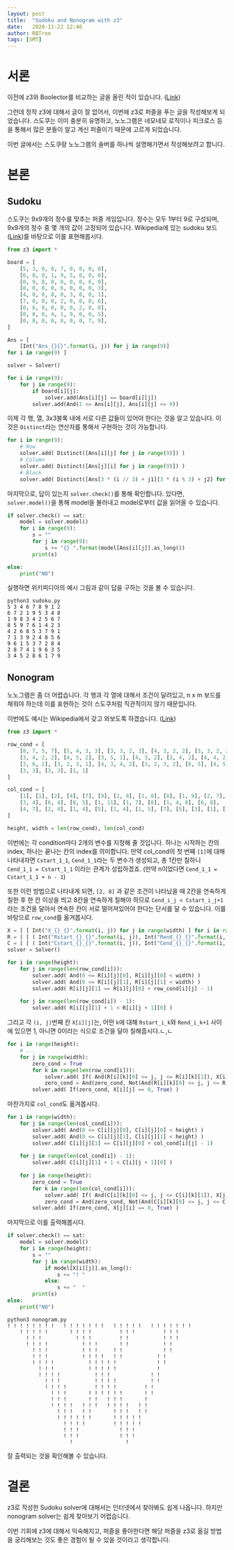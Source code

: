 ```yaml
---
layout: post
title:  "Sudoku and Nonogram with z3"
date:   2020-11-22 12:40
author: RBTree
tags: [SMT]
---
```


# 서론

이전에 z3와 Boolector를 비교하는 글을 올린 적이 있습니다. ([Link](http://www.secmem.org/blog/2020/06/19/SMT-Solver-in-CTF/))

그런데 정작 z3에 대해서 글이 잘 없어서, 이번에 z3로 퍼즐을 푸는 글을 작성해보게 되었습니다. 스도쿠는 이미 충분히 유명하고, 노노그램은 네모네모 로직이나 피크로스 등을 통해서 많은 분들이 알고 계신 퍼즐이기 때문에 고르게 되었습니다.

이번 글에서는 스도쿠랑 노노그램의 솔버를 하나씩 설명해가면서 작성해보려고 합니다.

# 본론

## Sudoku

스도쿠는 9x9개의 정수를 맞추는 퍼즐 게임입니다. 정수는 모두 1부터 9로 구성되며, 9x9개의 정수 중 몇 개의 값이 고정되어 있습니다. Wikipedia에 있는 sudoku 보드([Link](https://en.wikipedia.org/wiki/Sudoku))를 바탕으로 이를 표현해봅시다.

```python
from z3 import *

board = [
    [5, 3, 0, 0, 7, 0, 0, 0, 0],
    [6, 0, 0, 1, 9, 5, 0, 0, 0],
    [0, 9, 8, 0, 0, 0, 0, 6, 0],
    [8, 0, 0, 0, 6, 0, 0, 0, 3],
    [4, 0, 0, 8, 0, 3, 0, 0, 1],
    [7, 0, 0, 0, 2, 0, 0, 0, 6],
    [0, 6, 0, 0, 0, 0, 2, 8, 0],
    [0, 0, 0, 4, 1, 9, 0, 0, 5],
    [0, 0, 0, 0, 8, 0, 0, 7, 9],
]

Ans = [
    [Int("Ans_{}{}".format(i, j)) for j in range(9)]
for i in range(9) ]

solver = Solver()

for i in range(9):
    for j in range(9):
        if board[i][j]:
            solver.add(Ans[i][j] == board[i][j])
        solver.add(And(1 <= Ans[i][j], Ans[i][j] <= 9))

```

이제 각 행, 열, 3x3블록 내에 서로 다른 값들이 있어야 한다는 것을 알고 있습니다. 이것은 `Distinct`라는 연산자를 통해서 구현하는 것이 가능합니다.

```python
for i in range(9):
    # Row
    solver.add( Distinct([Ans[i][j] for j in range(9)]) )
    # Column
    solver.add( Distinct([Ans[j][i] for j in range(9)]) )
    # Block
    solver.add( Distinct([Ans[3 * (i // 3) + j1][3 * (i % 3) + j2] for j1 in range(3) for j2 in range(3)]) )
```

마지막으로, 답이 있는지 `solver.check()`를 통해 확인합니다. 있다면, `solver.model()`을 통해 model을 불러내고 model로부터 값을 읽어올 수 있습니다.

```python
if solver.check() == sat:
    model = solver.model()
    for i in range(9):
        s = ""
        for j in range(9):
            s += "{} ".format(model[Ans[i][j]].as_long())
        print(s)

else:
    print("NO")
```

실행하면 위키피디아의 예시 그림과 같이 답을 구하는 것을 볼 수 있습니다.

```shell
python3 sudoku.py
5 3 4 6 7 8 9 1 2
6 7 2 1 9 5 3 4 8
1 9 8 3 4 2 5 6 7
8 5 9 7 6 1 4 2 3
4 2 6 8 5 3 7 9 1
7 1 3 9 2 4 8 5 6
9 6 1 5 3 7 2 8 4
2 8 7 4 1 9 6 3 5
3 4 5 2 8 6 1 7 9
```

## Nonogram

노노그램은 좀 더 어렵습니다. 각 행과 각 열에 대해서 조건이 달려있고, n x m 보드를 채워야 하는데 이를 표현하는 것이 스도쿠처럼 직관적이지 않기 때문입니다.

이번에도 예시는 Wikipedia에서 갖고 와보도록 하겠습니다. ([Link](https://en.wikipedia.org/wiki/Nonogram))

```python
from z3 import *

row_cond = [
    [8, 7, 5, 7], [5, 4, 3, 3], [3, 3, 2, 3], [4, 3, 2, 2], [3, 3, 2, 2],
    [3, 4, 2, 2], [4, 5, 2], [3, 5, 1], [4, 3, 2], [3, 4, 2], [4, 4, 2],
    [3, 6, 2], [3, 2, 3, 1], [4, 3, 4, 2], [3, 2, 3, 2], [6, 5], [4, 5],
    [3, 3], [3, 3], [1, 1]
]

col_cond = [
    [1], [1], [2], [4], [7], [9], [2, 8], [1, 8], [8], [1, 9], [2, 7],
    [3, 4], [6, 4], [8, 5], [1, 11], [1, 7], [8], [1, 4, 8], [6, 8],
    [4, 7], [2, 4], [1, 4], [5], [1, 4], [1, 5], [7], [5], [3], [1], [1]
]

height, width = len(row_cond), len(col_cond)
```

이번에는 각 condition마다 2개의 변수를 지정해 줄 것입니다. 하나는 시작하는 칸의 index, 하나는 끝나는 칸의 index를 의미합니다. 만약 col_cond의 첫 번째 `[1]`에 대해 나타내자면 `Cstart_1_1`, `Cend_1_1`라는 두 변수가 생성되고, 총 1칸만 칠하니 `Cend_1_1 = Cstart_1_1` 이라는 관계가 성립하겠죠. (만약 n이었다면 `Cend_1_1 = Cstart_1_1 + n - 1`)

또한 이런 방법으로 나타내게 되면, `[2, 8]` 과 같은 조건이 나타났을 때 2칸을 연속하게 칠한 후 한 칸 이상을 띄고 8칸을 연속하게 칠해야 하므로 `Cend_i_j < Cstart_i_j+1` 라는 조건을 달아서 연속한 칸이 서로 떨어져있어야 한다는 단서를 달 수 있습니다. 이를 바탕으로 `row_cond`를 옮겨봅시다.

```python
X = [ [ Int("X_{}_{}".format(i, j)) for j in range(width) ] for i in range(height)]
R = [ [ ( Int("Rstart_{}_{}".format(i, j)), Int("Rend_{}_{}".format(i, j)) ) for j in range(len(row_cond[i])) ] for i in range(height) ]
C = [ [ ( Int("Cstart_{}_{}".format(i, j)), Int("Cend_{}_{}".format(i, j)) ) for j in range(len(col_cond[i])) ] for i in range(width) ]
solver = Solver()

for i in range(height):
    for j in range(len(row_cond[i])):
        solver.add( And(0 <= R[i][j][0], R[i][j][0] < width) )
        solver.add( And(0 <= R[i][j][1], R[i][j][1] < width) )
        solver.add( R[i][j][1] == R[i][j][0] + row_cond[i][j] - 1)
    
    for j in range(len(row_cond[i]) - 1):
        solver.add( R[i][j][1] + 1 < R[i][j + 1][0] )
```

그리고 각 `(i, j)`번째 칸 `X[i][j]`는, 어떤 `k`에 대해 `Rstart_i_k`와 `Rend_i_k+1` 사이에 있으면 1, 아니면 0이라는 식으로 조건을 달아 칠해줍시다.ㄴ,ㄴ

```python
for i in range(height):
    # ...
    for j in range(width):
        zero_cond = True
        for k in range(len(row_cond[i])):
            solver.add( If( And(R[i][k][0] <= j, j <= R[i][k][1]), X[i][j] == 1, True) )
            zero_cond = And(zero_cond, Not(And(R[i][k][0] <= j, j <= R[i][k][1])))
        solver.add( If(zero_cond, X[i][j] == 0, True) )
```

마찬가지로 `col_cond`도 옮겨봅시다.

```python
for i in range(width):
    for j in range(len(col_cond[i])):
        solver.add( And(0 <= C[i][j][0], C[i][j][0] < height) )
        solver.add( And(0 <= C[i][j][1], C[i][j][1] < height) )
        solver.add( C[i][j][1] == C[i][j][0] + col_cond[i][j] - 1)
    
    for j in range(len(col_cond[i]) - 1):
        solver.add( C[i][j][1] + 1 < C[i][j + 1][0] )
    
    for j in range(height):
        zero_cond = True
        for k in range(len(col_cond[i])):
            solver.add( If( And(C[i][k][0] <= j, j <= C[i][k][1]), X[j][i] == 1, True) )
            zero_cond = And(zero_cond, Not(And(C[i][k][0] <= j, j <= C[i][k][1])))
        solver.add( If(zero_cond, X[j][i] == 0, True) )
```

마지막으로 이를 출력해봅시다.

```python
if solver.check() == sat:
    model = solver.model()
    for i in range(height):
        s = ""
        for j in range(width):
            if model[X[i][j]].as_long():
                s += "! "
            else:
                s += "  "
        print(s)
else:
    print("NO")
```

```shell
python3 nonogram.py
! ! ! ! ! ! ! !   ! ! ! ! ! ! !   ! ! ! ! !   ! ! ! ! ! ! !
    ! ! ! ! !       ! ! ! !         ! ! !         ! ! !
      ! ! !           ! ! !         ! !           ! ! !
      ! ! ! !           ! ! !       ! !           ! !
        ! ! !           ! ! !     ! !             ! !
        ! ! !           ! ! ! !   ! !           ! !
        ! ! ! !           ! ! ! ! !             ! !
          ! ! !           ! ! ! ! !             !
          ! ! ! !           ! ! !             ! !
            ! ! !           ! ! ! !           ! !
            ! ! ! !         ! ! ! !         ! !
              ! ! !       ! ! ! ! ! !       ! !
              ! ! !       ! !   ! ! !       !
              ! ! ! !   ! ! !   ! ! ! !   ! !
                ! ! !   ! !       ! ! !   ! !
                ! ! ! ! ! !       ! ! ! ! !
                  ! ! ! !         ! ! ! ! !
                  ! ! !             ! ! !
                  ! ! !             ! ! !
                    !                 !
```

잘 출력되는 것을 확인해볼 수 있습니다.

# 결론

z3로 작성한 Sudoku solver에 대해서는 인터넷에서 찾아봐도 쉽게 나옵니다. 하지만 nonogram solver는 쉽게 찾아보기 어렵습니다.

이번 기회에 z3에 대해서 익숙해지고, 퍼즐을 좋아한다면 해당 퍼즐을 z3로 옮길 방법을 궁리해보는 것도 좋은 경험이 될 수 있을 것이라고 생각합니다.
